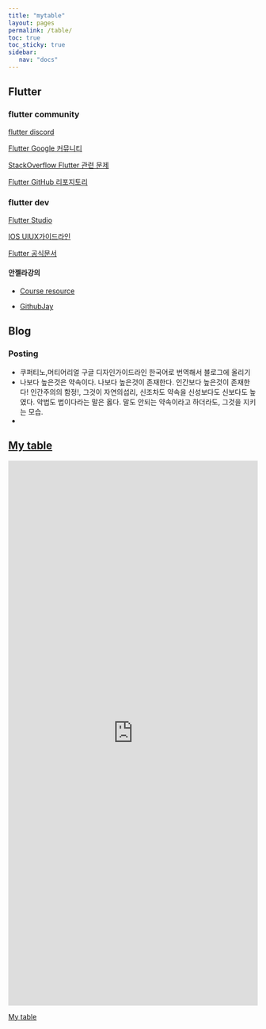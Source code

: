 ```yaml
---
title: "mytable"
layout: pages
permalink: /table/
toc: true
toc_sticky: true
sidebar:
   nav: "docs"
---
```




## Flutter

### flutter community

[flutter discord](https://discord.com/channels/743099893203206184/745288811810127975)

[Flutter Google 커뮤니티](https://groups.google.com/forum/#!forum/flutter-dev)

[StackOverflow Flutter 관련 문제](https://stackoverflow.com/tags/flutter)

[Flutter GitHub 리포지토리](https://github.com/flutter/flutter/issues?q=is%3Aissue+is%3Aopen)



### flutter dev

[Flutter Studio](https://flutterstudio.app/)

[IOS UIUX가이드라인](https://developer.apple.com/design/human-interface-guidelines/)

[Flutter 공식문서](https://api.flutter.dev/flutter/material/material-library.html)

#### 안젤라강의

- [Course resource](https://github.com/londonappbrewery/Flutter-Course-Resources)

- [GithubJay](https://github.com/DetainedDeveloper/App-Brewery-Flutter-Null-Safety)

## Blog

### Posting

- 쿠퍼티노,머티어리얼 구글 디자인가이드라인 한국어로 번역해서 블로그에 올리기
- 나보다 높은것은 약속이다. 나보다 높은것이 존재한다. 인간보다 높은것이 존재한다! 인간주의의 함정!, 그것이 자연의섭리, 신조차도 약속을  신성보다도 신보다도 높였다. 악법도 법이다라는 말은 옳다. 말도 안되는 약속이라고 하더라도, 그것을 지키는 모습.
- 



## <a href="https://docs.google.com/presentation/d/1WgC81H9IM1CpvJN6Rwau5ybORDJvgW8p3w4_08YdX8g/edit?usp=sharing" target="_blank"> My table </a>

<iframe src="https://docs.google.com/presentation/d/e/2PACX-1vQ51BUoR8lJ4W1iQqqVEISPIP0GNA0Hkp2cfD_6_dllLL_GzoJLo_plCi0gF3_yIZPeS92JioFN0mbe/embed?start=false&loop=false&delayms=60000" frameborder="0" width="100%" height="1100" allowfullscreen="true" mozallowfullscreen="true" webkitallowfullscreen="true"></iframe>

<a href="https://docs.google.com/presentation/d/1WgC81H9IM1CpvJN6Rwau5ybORDJvgW8p3w4_08YdX8g/edit?usp=sharing" target="_blank"> My table </a>

